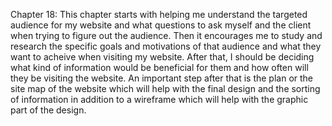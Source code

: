 Chapter 18:
  This chapter starts with helping me understand the targeted audience for my website and what questions to ask myself and the client when trying to figure out the audience. Then it encourages me to study and research the specific goals and motivations of that audience and what they want to acheive when visiting my website. After that, I should be deciding what kind of information would be beneficial for them and how often will they be visiting the website.
  An important step after that is the plan or the site map of the website which will help with the final design and the sorting of information in addition to a wireframe which will help with the graphic part of the design.